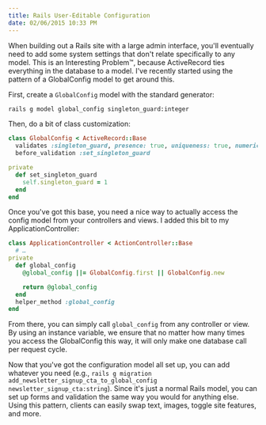 ```yaml
---
title: Rails User-Editable Configuration
date: 02/06/2015 10:33 PM
---
```

When building out a Rails site with a large admin interface, you'll eventually need to add some system settings that don't relate specifically to any model. This is an Interesting Problem™, because ActiveRecord ties everything in the database to a model. I've recently started using the pattern of a GlobalConfig model to get around this.

First, create a `GlobalConfig` model with the standard generator:

``` bash
rails g model global_config singleton_guard:integer
```

Then, do a bit of class customization:

``` ruby
class GlobalConfig < ActiveRecord::Base
  validates :singleton_guard, presence: true, uniqueness: true, numericality: {equal_to: 1}
  before_validation :set_singleton_guard

private
  def set_singleton_guard
    self.singleton_guard = 1
  end
end
```

Once you've got this base, you need a nice way to actually access the config model from your controllers and views. I added this bit to my ApplicationController:

``` ruby
class ApplicationController < ActionController::Base
  # …
private
  def global_config
    @global_config ||= GlobalConfig.first || GlobalConfig.new

    return @global_config
  end
  helper_method :global_config
end
```

From there, you can simply call `global_config` from any controller or view. By using an instance variable, we ensure that no matter how many times you access the GlobalConfig this way, it will only make one database call per request cycle.

Now that you've got the configuration model all set up, you can add whatever you need (e.g., `rails g migration add_newsletter_signup_cta_to_global_config newsletter_signup_cta:string`). Since it's just a normal Rails model, you can set up forms and validation the same way you would for anything else. Using this pattern, clients can easily swap text, images, toggle site features, and more.
